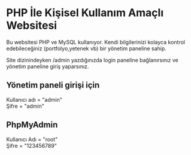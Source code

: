 # PHP İle Kişisel Kullanım Amaçlı Websitesi

Bu websitesi PHP ve MySQL kullanıyor. Kendi bilgilerinizi kolayca kontrol edebileceğiniz (portfolyo,yetenek vb) bir yönetim paneline sahip. 

Site dizinindeyken /admin yazdığınızda login paneline bağlanırsınız ve yönetim paneline giriş yaparsınız.

## Yönetim paneli girişi için 
Kullanıcı adı = "admin" <br>
Şifre = "admin"

## PhpMyAdmin
Kullanıcı Adı = "root" <br>
Şifre         = "123456789"
